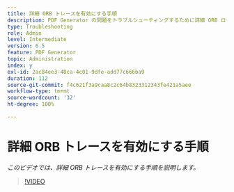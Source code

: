 ```yaml
---
title: 詳細 ORB トレースを有効にする手順
description: PDF Generator の問題をトラブルシューティングするために詳細 ORB ログを設定する
type: Troubleshooting
role: Admin
level: Intermediate
version: 6.5
feature: PDF Generator
topic: Administration
index: y
exl-id: 2ac84ee3-48ca-4c01-9dfe-add77c666ba9
duration: 112
source-git-commit: f4c621f3a9caa8c2c64b8323312343fe421a5aee
workflow-type: tm+mt
source-wordcount: '32'
ht-degree: 100%

---
```


# 詳細 ORB トレースを有効にする手順

*このビデオでは、詳細 ORB トレースを有効にする手順を説明します。*

>[!VIDEO](https://video.tv.adobe.com/v/335526?quality=12&learn=on)
